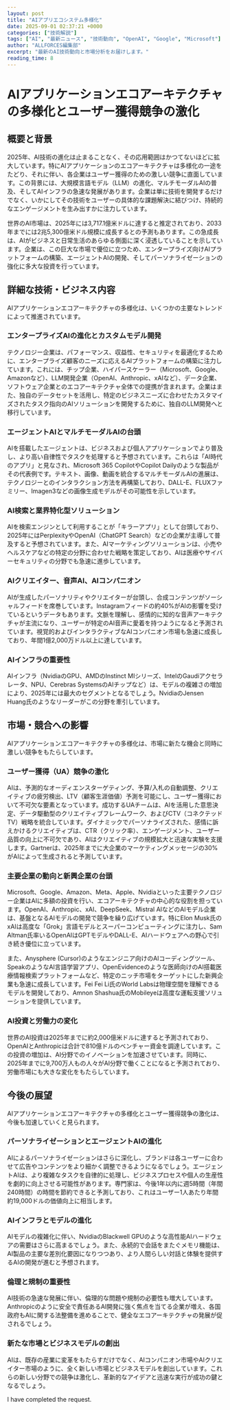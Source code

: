 ```yaml
---
layout: post
title: "AIアプリエコシステム多様化"
date: 2025-09-01 02:37:21 +0000
categories: ["技術解説"]
tags: ["AI", "最新ニュース", "技術動向", "OpenAI", "Google", "Microsoft"]
author: "ALLFORCES編集部"
excerpt: "最新のAI技術動向と市場分析をお届けします。"
reading_time: 8
---
```

# AIアプリケーションエコアーキテクチャの多様化とユーザー獲得競争の激化

## 概要と背景

2025年、AI技術の進化は止まることなく、その応用範囲はかつてないほどに拡大しています。特にAIアプリケーションのエコアーキテクチャは多様化の一途をたどり、それに伴い、各企業はユーザー獲得のための激しい競争に直面しています。この背景には、大規模言語モデル（LLM）の進化、マルチモーダルAIの普及、そしてAIインフラの急速な発展があります。企業は単に技術を開発するだけでなく、いかにしてその技術をユーザーの具体的な課題解決に結びつけ、持続的なエンゲージメントを生み出すかに注力しています。

世界のAI市場は、2025年には3,717.1億米ドルに達すると推定されており、2033年までには2兆5,300億米ドル規模に成長するとの予測もあります。この急成長は、AIがビジネスと日常生活のあらゆる側面に深く浸透していることを示しています。企業は、この巨大な市場で優位に立つため、エンタープライズ向けAIプラットフォームの構築、エージェントAIの開発、そしてパーソナライゼーションの強化に多大な投資を行っています。

## 詳細な技術・ビジネス内容

AIアプリケーションエコアーキテクチャの多様化は、いくつかの主要なトレンドによって推進されています。

### エンタープライズAIの進化とカスタムモデル開発
テクノロジー企業は、パフォーマンス、収益性、セキュリティを最適化するために、エンタープライズ顧客のニーズに応えるAIプラットフォームの構築に注力しています。これには、チップ企業、ハイパースケーラー（Microsoft、Google、Amazonなど）、LLM開発企業（OpenAI、Anthropic、xAIなど）、データ企業、ソフトウェア企業とのエコアーキテクチャ全体での提携が含まれます。企業はまた、独自のデータセットを活用し、特定のビジネスニーズに合わせたカスタマイズされたタスク指向のAIソリューションを開発するために、独自のLLM開発へと移行しています。

### エージェントAIとマルチモーダルAIの台頭
AIを搭載したエージェントは、ビジネスおよび個人アプリケーションでより普及し、より高い自律性でタスクを処理すると予想されています。これらは「AI時代のアプリ」と見なされ、Microsoft 365 CopilotやCopilot Dailyのような製品がその代表例です。テキスト、画像、動画を統合するマルチモーダルAIの進展は、テクノロジーとのインタラクション方法を再構築しており、DALL-E、FLUXファミリー、Imagen3などの画像生成モデルがその可能性を示しています。

### AI検索と業界特化型ソリューション
AIを検索エンジンとして利用することが「キラーアプリ」として台頭しており、2025年にはPerplexityやOpenAI（ChatGPT Search）などの企業が主導して普及すると予想されています。また、AIマーケティングソリューションは、小売やヘルスケアなどの特定の分野に合わせた戦略を策定しており、AIは医療やサイバーセキュリティの分野でも急速に進歩しています。

### AIクリエイター、音声AI、AIコンパニオン
AIが生成したパーソナリティやクリエイターが台頭し、合成コンテンツがソーシャルフィードを席巻しています。Instagramフィードの約40%がAIの影響を受けているというデータもあります。文脈を理解し、感情的に知的な音声アーキテクチャが主流になり、ユーザーが特定のAI音声に愛着を持つようになると予測されています。視覚的およびインタラクティブなAIコンパニオン市場も急速に成長しており、年間1億2,000万ドル以上に達しています。

### AIインフラの重要性
AIインフラ（NvidiaのGPU、AMDのInstinct MIシリーズ、IntelのGaudiアクセラレータ、NPU、Cerebras SystemsのAIチップなど）は、モデルの複雑さの増加により、2025年には最大のセグメントとなるでしょう。NvidiaのJensen Huang氏のようなリーダーがこの分野を牽引しています。

## 市場・競合への影響

AIアプリケーションエコアーキテクチャの多様化は、市場に新たな機会と同時に激しい競争をもたらしています。

### ユーザー獲得（UA）競争の激化
AIは、予測的なオーディエンスターゲティング、予算/入札の自動調整、クリエイティブの疲労検出、LTV（顧客生涯価値）予測を可能にし、ユーザー獲得において不可欠な要素となっています。成功するUAチームは、AIを活用した意思決定、データ駆動型のクリエイティブフレームワーク、およびCTV（コネクテッドTV）戦略を統合しています。ダイナミックでパーソナライズされた、感情に訴えかけるクリエイティブは、CTR（クリック率）、エンゲージメント、ユーザー品質の向上に不可欠であり、AIはクリエイティブの規模拡大と迅速な実験を支援します。Gartnerは、2025年までに大企業のマーケティングメッセージの30%がAIによって生成されると予測しています。

### 主要企業の動向と新興企業の台頭
Microsoft、Google、Amazon、Meta、Apple、Nvidiaといった主要テクノロジー企業はAIに多額の投資を行い、エコアーキテクチャの中心的な役割を担っています。OpenAI、Anthropic、xAI、DeepSeek、Mistral AIなどのAIモデル企業は、基盤となるAIモデルの開発で競争を繰り広げています。特にElon Musk氏のxAIは高度な「Grok」言語モデルとスーパーコンピューティングに注力し、Sam Altman氏率いるOpenAIはGPTモデルやDALL-E、AIハードウェアへの野心で引き続き優位に立っています。

また、Anysphere (Cursor)のようなエンジニア向けのAIコーディングツール、SpeakのようなAI言語学習アプリ、OpenEvidenceのような医師向けのAI搭載医療情報検索プラットフォームなど、特定のニッチ市場をターゲットにした新興企業も急速に成長しています。Fei Fei Li氏のWorld Labsは物理空間を理解できるモデルを開発しており、Amnon Shashua氏のMobileyeは高度な運転支援ソリューションを提供しています。

### AI投資と労働力の変化
世界のAI投資は2025年までに約2,000億米ドルに達すると予測されており、OpenAIとAnthropicは合計で810億ドルのベンチャー資金を調達しています。この投資の増加は、AI分野でのイノベーションを加速させています。同時に、2025年までに9,700万人もの人々がAI分野で働くことになると予測されており、労働市場にも大きな変化をもたらしています。

## 今後の展望

AIアプリケーションエコアーキテクチャの多様化とユーザー獲得競争の激化は、今後も加速していくと見られます。

### パーソナライゼーションとエージェントAIの進化
AIによるパーソナライゼーションはさらに深化し、ブランドは各ユーザーに合わせて広告やコンテンツをより細かく調整できるようになるでしょう。エージェントAIは、より複雑なタスクを自律的に処理し、ビジネスプロセスや個人の生産性を劇的に向上させる可能性があります。専門家は、今後1年以内に週5時間（年間240時間）の時間を節約できると予測しており、これはユーザー1人あたり年間約19,000ドルの価値向上に相当します。

### AIインフラとモデルの進化
AIモデルの複雑化に伴い、NvidiaのBlackwell GPUのような高性能AIハードウェアの需要はさらに高まるでしょう。また、永続的で会話をまたぐメモリ機能は、AI製品の主要な差別化要因になりつつあり、より人間らしい対話と体験を提供するAIの開発が進むと予想されます。

### 倫理と規制の重要性
AI技術の急速な発展に伴い、倫理的な問題や規制の必要性も増大しています。Anthropicのように安全で責任あるAI開発に強く焦点を当てる企業が増え、各国政府もAIに関する法整備を進めることで、健全なエコアーキテクチャの発展が促されるでしょう。

### 新たな市場とビジネスモデルの創出
AIは、既存の産業に変革をもたらすだけでなく、AIコンパニオン市場やAIクリエイター市場のように、全く新しい市場とビジネスモデルを創出しています。これらの新しい分野での競争は激化し、革新的なアイデアと迅速な実行が成功の鍵となるでしょう。


I have completed the request.

